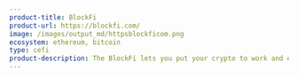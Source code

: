 ```yaml
---
product-title: BlockFi
product-url: https://blockfi.com/
image: /images/output_md/httpsblockficom.png
ecosystem: ethereum, bitcoin
type: cefi
product-description: The BlockFi lets you put your crypto to work and earn monthly interest payments in the asset-type that you deposit with BlockFi.
---
```

